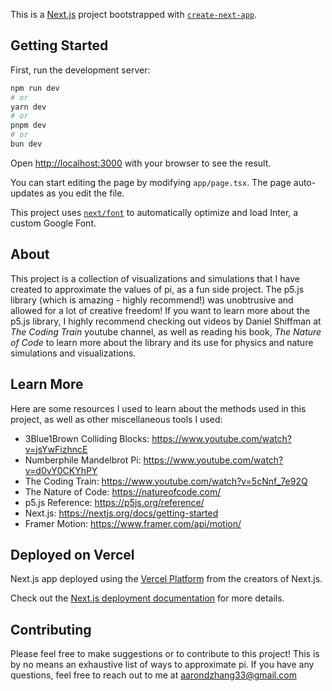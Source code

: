 This is a [Next.js](https://nextjs.org/) project bootstrapped with [`create-next-app`](https://github.com/vercel/next.js/tree/canary/packages/create-next-app).

## Getting Started

First, run the development server:

```bash
npm run dev
# or
yarn dev
# or
pnpm dev
# or
bun dev
```

Open [http://localhost:3000](http://localhost:3000) with your browser to see the result.

You can start editing the page by modifying `app/page.tsx`. The page auto-updates as you edit the file.

This project uses [`next/font`](https://nextjs.org/docs/basic-features/font-optimization) to automatically optimize and load Inter, a custom Google Font.

## About
This project is a collection of visualizations and simulations that I
have created to approximate the values of pi, as a fun side project.
The p5.js library (which is amazing - highly recommend!) was unobtrusive
and allowed for a lot of creative freedom! If you want to learn more about the p5.js library,
I highly recommend checking out videos by Daniel Shiffman at *The Coding Train* youtube channel,
as well as reading his book, *The Nature of Code* to learn more about the library and its use for
physics and nature simulations and visualizations.

## Learn More
Here are some resources I used to learn about the methods used in this project,
as well as other miscellaneous tools I used:

- 3Blue1Brown Colliding Blocks: https://www.youtube.com/watch?v=jsYwFizhncE
- Numberphile Mandelbrot Pi: https://www.youtube.com/watch?v=d0vY0CKYhPY
- The Coding Train: https://www.youtube.com/watch?v=5cNnf_7e92Q
- The Nature of Code: https://natureofcode.com/
- p5.js Reference: https://p5js.org/reference/
- Next.js: https://nextjs.org/docs/getting-started
- Framer Motion: https://www.framer.com/api/motion/

## Deployed on Vercel

Next.js app deployed using the [Vercel Platform](https://vercel.com/new?utm_medium=default-template&filter=next.js&utm_source=create-next-app&utm_campaign=create-next-app-readme) from the creators of Next.js.

Check out the [Next.js deployment documentation](https://nextjs.org/docs/deployment) for more details.

## Contributing

Please feel free to make suggestions or to contribute to this project! 
This is by no means an exhaustive list of ways to approximate pi. If you have any questions, 
feel free to reach out to me at aarondzhang33@gmail.com